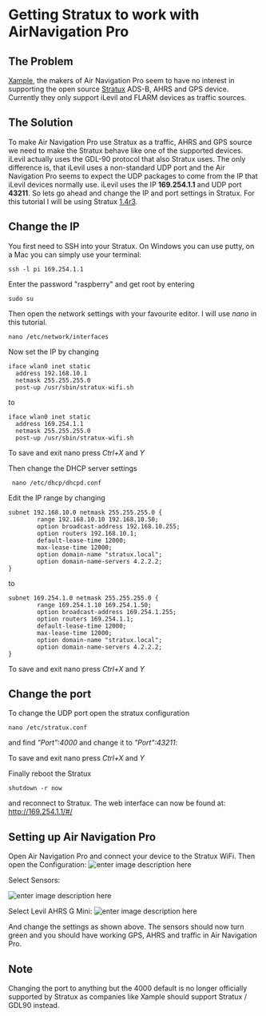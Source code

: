 # Getting Stratux to work with AirNavigation Pro

## The Problem
[Xample](https://www.airnavigation.aero/), the makers of Air Navigation Pro seem to have no interest in supporting the open source [Stratux](http://stratux.me/)  ADS-B, AHRS and GPS device. Currently they only support iLevil and FLARM devices as traffic sources. 

## The Solution

To make Air Navigation Pro use Stratux as a traffic, AHRS and GPS source we need to make the Stratux behave like one of the supported devices. iLevil actually uses the GDL-90 protocol that also Stratux uses. The only difference is, that iLevil uses a non-standard UDP port and the Air Navigation Pro seems to expect the UDP packages to come from the IP that iLevil devices normally use. iLevil uses the IP **169.254.1.1** and UDP port **43211**. So lets go ahead and change the IP and port settings in Stratux. For this tutorial I will be using Stratux [1.4r3](https://github.com/cyoung/stratux/tree/v1.4r3).

## Change the IP

You first need to SSH into your Stratux. On Windows you can use putty, on a Mac you can simply use your terminal:

    ssh -l pi 169.254.1.1

Enter the password "raspberry" and get root by entering

    sudo su

Then open the network settings with your favourite editor. I will use *nano* in this tutorial.

    nano /etc/network/interfaces
  Now set the IP by changing
  

    iface wlan0 inet static
      address 192.168.10.1
      netmask 255.255.255.0
      post-up /usr/sbin/stratux-wifi.sh
 
 to
 
    iface wlan0 inet static
      address 169.254.1.1
      netmask 255.255.255.0
      post-up /usr/sbin/stratux-wifi.sh
 
 To save and exit nano press *Ctrl+X* and *Y*
 
 Then change the DHCP server settings

     nano /etc/dhcp/dhcpd.conf
Edit the IP range by changing

    subnet 192.168.10.0 netmask 255.255.255.0 {
            range 192.168.10.10 192.168.10.50;
            option broadcast-address 192.168.10.255;
            option routers 192.168.10.1;
            default-lease-time 12000;
            max-lease-time 12000;
            option domain-name "stratux.local";
            option domain-name-servers 4.2.2.2;
    }

to

    subnet 169.254.1.0 netmask 255.255.255.0 {
            range 169.254.1.10 169.254.1.50;
            option broadcast-address 169.254.1.255;
            option routers 169.254.1.1;
            default-lease-time 12000;
            max-lease-time 12000;
            option domain-name "stratux.local";
            option domain-name-servers 4.2.2.2;
    }
 
 To save and exit nano press *Ctrl+X* and *Y*


## Change the port
To change the UDP port open the stratux configuration

    nano /etc/stratux.conf 
and find *"Port":4000* and change it to *"Port":43211*:

 To save and exit nano press *Ctrl+X* and *Y*

Finally reboot the Stratux

    shutdown -r now
and reconnect to Stratux. The web interface can now be found at:
http://169.254.1.1/#/

## Setting up Air Navigation Pro
Open Air Navigation Pro and connect your device to the Stratux WiFi. Then open the Configuration:
![enter image description here](https://github.com/0sander/stratux_air_nav_pro/raw/master/E3EC0B2D-E4E5-4803-AB5B-34AFAFD3D3A0.png)

Select Sensors:

![enter image description here](https://github.com/0sander/stratux_air_nav_pro/raw/master/91A17359-02C2-47E5-B0EA-82E5CA4574A7.png)

Select Levil AHRS G Mini:
![enter image description here](https://github.com/0sander/stratux_air_nav_pro/raw/master/18B1CD58-0BE5-487A-B2CA-85D81704CA26.png)

And change the settings as shown above. The sensors should now turn green and you should have working GPS, AHRS and traffic in Air Navigation Pro.

## Note
Changing the port to anything but the 4000 default is no longer officially supported by Stratux as companies like Xample should support Stratux / GDL90 instead. 
